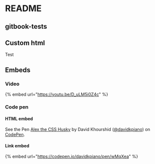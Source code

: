 # README

## gitbook-tests

## Custom html

Test

## Embeds

### Video

{% embed url="https://youtu.be/D_uLM5i0Z4c" %}

### Code pen

#### HTML embed

See the Pen [Alex the CSS Husky](https://codepen.io/davidkpiano/pen/wMqXea) by David Khourshid ([@davidkpiano](https://codepen.io/davidkpiano)) on [CodePen](https://codepen.io).



#### Link embed

{% embed url="https://codepen.io/davidkpiano/pen/wMqXea" %}
